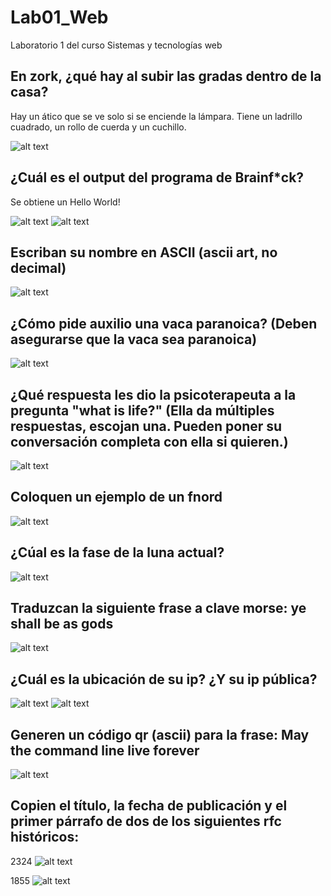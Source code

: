 # Lab01_Web
Laboratorio 1 del curso Sistemas y tecnologías web

## En zork, ¿qué hay al subir las gradas dentro de la casa?
Hay un ático que se ve solo si se enciende la lámpara. Tiene un ladrillo cuadrado, un rollo de cuerda y un cuchillo.

![alt text](image.png)

## ¿Cuál es el output del programa de Brainf*ck?
Se obtiene un Hello World!

![alt text](image-1.png)
![alt text](image-2.png)

## Escriban su nombre en ASCII (ascii art, no decimal)
![alt text](image-3.png)

## ¿Cómo pide auxilio una vaca paranoica? (Deben asegurarse que la vaca sea paranoica)
![alt text](image-4.png)

## ¿Qué respuesta les dio la psicoterapeuta a la pregunta "what is life?" (Ella da múltiples respuestas, escojan una. Pueden poner su conversación completa con ella si quieren.)
![alt text](image-5.png)

## Coloquen un ejemplo de un fnord
![alt text](image-6.png)

## ¿Cúal es la fase de la luna actual?
![alt text](image-7.png)

## Traduzcan la siguiente frase a clave morse: ye shall be as gods
![alt text](image-8.png)

## ¿Cuál es la ubicación de su ip? ¿Y su ip pública?
![alt text](image-9.png)
![alt text](image-10.png)

## Generen un código qr (ascii) para la frase: May the command line live forever
![alt text](image-11.png)

## Copien el título, la fecha de publicación y el primer párrafo de dos de los siguientes rfc históricos:
2324
![alt text](image-12.png)

1855
![alt text](image-13.png)

